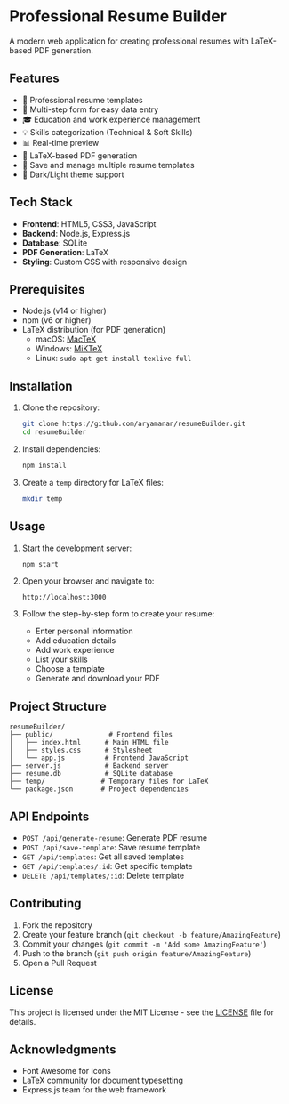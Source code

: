 # Professional Resume Builder

A modern web application for creating professional resumes with LaTeX-based PDF generation.

## Features

- 🎨 Professional resume templates
- 📝 Multi-step form for easy data entry
- 🎓 Education and work experience management
- 💡 Skills categorization (Technical & Soft Skills)
- 📊 Real-time preview
- 📄 LaTeX-based PDF generation
- 💾 Save and manage multiple resume templates
- 🌙 Dark/Light theme support

## Tech Stack

- **Frontend**: HTML5, CSS3, JavaScript
- **Backend**: Node.js, Express.js
- **Database**: SQLite
- **PDF Generation**: LaTeX
- **Styling**: Custom CSS with responsive design

## Prerequisites

- Node.js (v14 or higher)
- npm (v6 or higher)
- LaTeX distribution (for PDF generation)
  - macOS: [MacTeX](https://www.tug.org/mactex/)
  - Windows: [MiKTeX](https://miktex.org/)
  - Linux: `sudo apt-get install texlive-full`

## Installation

1. Clone the repository:
   ```bash
   git clone https://github.com/aryamanan/resumeBuilder.git
   cd resumeBuilder
   ```

2. Install dependencies:
   ```bash
   npm install
   ```

3. Create a `temp` directory for LaTeX files:
   ```bash
   mkdir temp
   ```

## Usage

1. Start the development server:
   ```bash
   npm start
   ```

2. Open your browser and navigate to:
   ```
   http://localhost:3000
   ```

3. Follow the step-by-step form to create your resume:
   - Enter personal information
   - Add education details
   - Add work experience
   - List your skills
   - Choose a template
   - Generate and download your PDF

## Project Structure

```
resumeBuilder/
├── public/              # Frontend files
│   ├── index.html      # Main HTML file
│   ├── styles.css      # Stylesheet
│   └── app.js          # Frontend JavaScript
├── server.js           # Backend server
├── resume.db           # SQLite database
├── temp/              # Temporary files for LaTeX
└── package.json       # Project dependencies
```

## API Endpoints

- `POST /api/generate-resume`: Generate PDF resume
- `POST /api/save-template`: Save resume template
- `GET /api/templates`: Get all saved templates
- `GET /api/templates/:id`: Get specific template
- `DELETE /api/templates/:id`: Delete template

## Contributing

1. Fork the repository
2. Create your feature branch (`git checkout -b feature/AmazingFeature`)
3. Commit your changes (`git commit -m 'Add some AmazingFeature'`)
4. Push to the branch (`git push origin feature/AmazingFeature`)
5. Open a Pull Request

## License

This project is licensed under the MIT License - see the [LICENSE](LICENSE) file for details.

## Acknowledgments

- Font Awesome for icons
- LaTeX community for document typesetting
- Express.js team for the web framework 